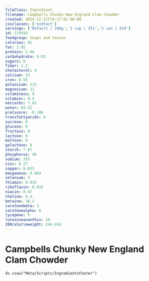 ```yaml
---
fileClass: Ingredient
filename: Campbells Chunky New England Clam Chowder
created: 2024-12-21T19:27:02-06:00
cssclasses: ['nutFact']
servings: ['Default | 100g','1 cup | 251','1 can | 519']
id: 174556
foodgroup: Soups and Sauces
calories: 81
fat: 3.85
protein: 2.46
carbohydrate: 9.01
sugars: 0
fiber: 1.2
cholesterol: 4
calcium: 12
iron: 0.55
potassium: 115
magnesium: 11
vitaminaiu: 6
vitaminc: 0.4
netcarbs: 7.81
water: 83.52
pralscore: -0.186
transfattyacids: 0
sucrose: 0
glucose: 0
fructose: 0
lactose: 0
maltose: 0
galactose: 0
starch: 7.87
phosphorus: 40
sodium: 353
zinc: 0.27
copper: 0.033
manganese: 0.069
selenium: 3
thiamin: 0.015
riboflavin: 0.015
niacin: 0.47
choline: 6.4
betaine: 38.2
carotenebeta: 3
carotenealpha: 0
lycopene: 0
luteinzeaxanthin: 18
200calorieweight: 246.914
---
```


# Campbells Chunky New England Clam Chowder

```dataviewjs
dv.view("Meta/Scripts/IngredientsFooter")
```